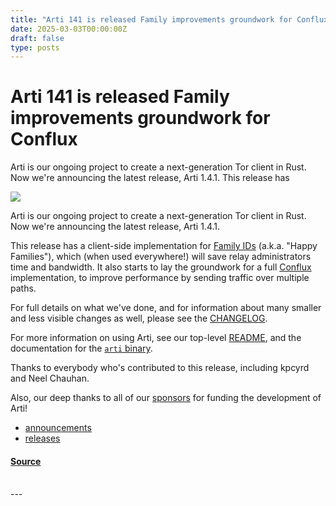 ```yaml
---
title: "Arti 141 is released Family improvements groundwork for Conflux"
date: 2025-03-03T00:00:00Z
draft: false
type: posts
---
```

# Arti 141 is released Family improvements groundwork for Conflux





 Arti is our ongoing project to create a next-generation Tor client in Rust. Now we're announcing the latest release, Arti 1.4.1. This release has

  ![](https://blog.torproject.org/static/images/lead.png)

Arti is our ongoing project to create a next-generation Tor client in Rust. Now we're announcing the latest release, Arti 1.4.1.

This release has a client-side implementation for [Family IDs](https://spec.torproject.org/proposals/321-happy-families.html) (a.k.a. "Happy Families"), which (when used everywhere!) will save relay administrators time and bandwidth. It also starts to lay the groundwork for a full [Conflux](https://spec.torproject.org/proposals/329-traffic-splitting.html) implementation, to improve performance by sending traffic over multiple paths.

For full details on what we've done, and for information about many smaller and less visible changes as well, please see the [CHANGELOG](https://gitlab.torproject.org/tpo/core/arti/-/blob/main/CHANGELOG.md#arti-141--3-march-2025).

For more information on using Arti, see our top-level [README](https://gitlab.torproject.org/tpo/core/arti/-/blob/main/README.md), and the documentation for the [`arti` binary](https://gitlab.torproject.org/tpo/core/arti/-/tree/main/crates/arti).

Thanks to everybody who's contributed to this release, including kpcyrd and Neel Chauhan.

Also, our deep thanks to all of our [sponsors](https://www.torproject.org/about/sponsors/) for funding the development of Arti!

-   [announcements](https://blog.torproject.org/category/announcements)
-   [releases](https://blog.torproject.org/category/releases)

#### [Source](https://blog.torproject.org/arti_1_4_1_released/)

<br/>
---
